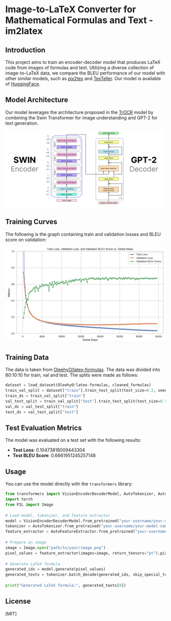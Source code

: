 # Image-to-LaTeX Converter for Mathematical Formulas and Text - im2latex

## Introduction

This project aims to train an encoder-decoder model that produces LaTeX code from images of formulas and text. Utilizing a diverse collection of image-to-LaTeX data, we compare the BLEU performance of our model with other similar models, such as [pix2tex](https://github.com/lukas-blecher/LaTeX-OCR) and [TexTeller](https://github.com/OleehyO/TexTeller/tree/main). Our model is available of [HuggingFace](https://huggingface.co/DGurgurov/im2latex).

## Model Architecture

Our model leverages the architecture proposed in the [TrOCR](https://arxiv.org/abs/2109.10282) model by combining the Swin Transformer for image understanding and GPT-2 for text generation. 

<img src="https://github.com/d-gurgurov/im2latex/blob/main/assets/im2latex.png?raw=true" alt="training curves" width="500"/>

## Training Curves

The following is the graph containing train and validation losses and BLEU score on validation: 

<img src="https://github.com/d-gurgurov/im2latex/blob/main/assets/plots.png?raw=true" alt="training curves" width="700"/>

## Training Data
            
The data is taken from [OleehyO/latex-formulas](https://huggingface.co/datasets/OleehyO/latex-formulas). The data was divided into 80:10:10 for train, val and test. The splits were made as follows:

```python
dataset = load_dataset(OleehyO/latex-formulas, cleaned_formulas)
train_val_split = dataset["train"].train_test_split(test_size=0.2, seed=42)
train_ds = train_val_split["train"]
val_test_split = train_val_split["test"].train_test_split(test_size=0.5, seed=42)
val_ds = val_test_split["train"]
test_ds = val_test_split["test"]
```                     

## Test Evaluation Metrics

The model was evaluated on a test set with the following results:
- **Test Loss**: 0.10473818009443304
- **Test BLEU Score**: 0.6661951245257148

## Usage

You can use the model directly with the `transformers` library:

```python
from transformers import VisionEncoderDecoderModel, AutoTokenizer, AutoFeatureExtractor
import torch
from PIL import Image

# Load model, tokenizer, and feature extractor
model = VisionEncoderDecoderModel.from_pretrained("your-username/your-model-name")
tokenizer = AutoTokenizer.from_pretrained("your-username/your-model-name")
feature_extractor = AutoFeatureExtractor.from_pretrained("your-username/your-model-name")

# Prepare an image
image = Image.open("path/to/your/image.png")
pixel_values = feature_extractor(images=image, return_tensors="pt").pixel_values

# Generate LaTeX formula
generated_ids = model.generate(pixel_values)
generated_texts = tokenizer.batch_decode(generated_ids, skip_special_tokens=True)

print("Generated LaTeX formula:", generated_texts[0])
```

## License
[MIT]

